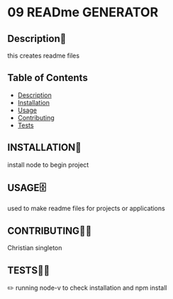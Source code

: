  # 09 READme GENERATOR



  ## Description📝
 this creates readme files

 ## Table of Contents
- [Description](#DESCRIPTION)
- [Installation](#INSTALLATION)
- [Usage](#USAGE)
- [Contributing](#CONTRIBUTING)
- [Tests](#TESTS)



## INSTALLATION🔄
install node to begin project

## USAGE🗄️
 used to make readme files for projects or applications

 

## CONTRIBUTING👨‍🏫
 Christian singleton


## TESTS🧪🧪
✏️ running node-v to check installation and npm install
